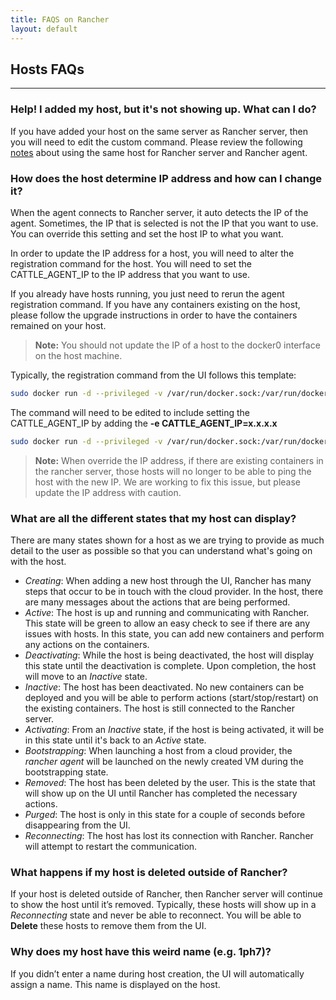```yaml
---
title: FAQS on Rancher
layout: default
---
```


## Hosts FAQs
---

### Help! I added my host, but it's not showing up. What can I do?

If you have added your host on the same server as Rancher server, then you will need to edit the custom command. Please review the following [notes]({{site.baseurl}}/docs/rancher-ui/infrastructure/hosts/custom/#samehost) about using the same host for Rancher server and Rancher agent. 

### How does the host determine IP address and how can I change it?

When the agent connects to Rancher server, it auto detects the IP of the agent. Sometimes, the IP that is selected is not the IP that you want to use. You can override this setting and set the host IP to what you want. 

In order to update the IP address for a host, you will need to alter the registration command for the host. You will need to set the CATTLE_AGENT_IP to the IP address that you want to use. 

If you already have hosts running, you just need to rerun the agent registration command. If you have any containers existing on the host, please follow the upgrade instructions in order to have the containers remained on your host.

> **Note:** You should not update the IP of a host to the docker0 interface on the host machine. 

Typically, the registration command from the UI follows this template:
```bash
sudo docker run -d --privileged -v /var/run/docker.sock:/var/run/docker.sock rancher/agent:v0.5.2 http://MANAGEMENT_IP:8080/v1/scripts/SECURITY_TOKEN
```
The command will need to be edited to include setting the CATTLE_AGENT_IP by adding the **-e CATTLE_AGENT_IP=x.x.x.x**

```bash
sudo docker run -d --privileged -v /var/run/docker.sock:/var/run/docker.sock –e CATTLE_AGENT_IP=x.x.x.x rancher/agent:v0.5.2 http://MANAGEMENT_IP:8080/v1/scripts/SECURITY_TOKEN
```
> **Note:** When override the IP address, if there are existing containers in the rancher server, those hosts will no longer to be able to ping the host with the new IP. We are working to fix this issue, but please update the IP address with caution.


### What are all the different states that my host can display?

There are many states shown for a host as we are trying to provide as much detail to the user as possible so that you can understand what's going on with the host.

* _Creating_: When adding a new host through the UI, Rancher has many steps that occur to be in touch with the cloud provider. In the host, there are many messages about the actions that are being performed. 
* _Active_: The host is up and running and communicating with Rancher. This state will be green to allow an easy check to see if there are any issues with hosts. In this state, you can add new containers and perform any actions on the containers. 
* _Deactivating_: While the host is being deactivated, the host will display this state until the deactivation is complete. Upon completion, the host will move to an _Inactive_ state.
* _Inactive_: The host has been deactivated. No new containers can be deployed and you will be able to perform actions (start/stop/restart) on the existing containers. The host is still connected to the Rancher server.
* _Activating_: From an _Inactive_ state, if the host is being activated, it will be in this state until it's back to an _Active_ state.
* _Bootstrapping_: When launching a host from a cloud provider, the _rancher agent_ will be launched on the newly created VM during the bootstrapping state.
* _Removed_: The host has been deleted by the user. This is the state that will show up on the UI until Rancher has completed the necessary actions. 
* _Purged_: The host is only in this state for a couple of seconds before disappearing from the UI. 
* _Reconnecting_: The host has lost its connection with Rancher. Rancher will attempt to restart the communication.

### What happens if my host is deleted outside of Rancher?

If your host is deleted outside of Rancher, then Rancher server will continue to show the host until it’s removed. Typically, these hosts will show up in a _Reconnecting_ state and never be able to reconnect. You will be able to **Delete** these hosts to remove them from the UI. 

### Why does my host have this weird name (e.g. 1ph7)?

If you didn’t enter a name during host creation, the UI will automatically assign a name. This name is displayed on the host. 
